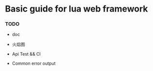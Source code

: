 Basic guide for lua web framework
=================================

### TODO

*   doc

*   火焰图

*   Api Test && CI

*   Common error output
